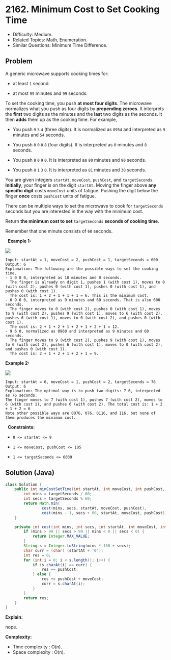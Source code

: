 # 2162. Minimum Cost to Set Cooking Time

- Difficulty: Medium.
- Related Topics: Math, Enumeration.
- Similar Questions: Minimum Time Difference.

## Problem

A generic microwave supports cooking times for:


	
- at least ```1``` second.
	
- at most ```99``` minutes and ```99``` seconds.


To set the cooking time, you push **at most four digits**. The microwave normalizes what you push as four digits by **prepending zeroes**. It interprets the **first** two digits as the minutes and the **last** two digits as the seconds. It then **adds** them up as the cooking time. For example,


	
- You push ```9``` ```5``` ```4``` (three digits). It is normalized as ```0954``` and interpreted as ```9``` minutes and ```54``` seconds.
	
- You push ```0``` ```0``` ```0``` ```8``` (four digits). It is interpreted as ```0``` minutes and ```8``` seconds.
	
- You push ```8``` ```0``` ```9``` ```0```. It is interpreted as ```80``` minutes and ```90``` seconds.
	
- You push ```8``` ```1``` ```3``` ```0```. It is interpreted as ```81``` minutes and ```30``` seconds.


You are given integers ```startAt```, ```moveCost```, ```pushCost```, and ```targetSeconds```. **Initially**, your finger is on the digit ```startAt```. Moving the finger above **any specific digit** costs ```moveCost``` units of fatigue. Pushing the digit below the finger **once** costs ```pushCost``` units of fatigue.

There can be multiple ways to set the microwave to cook for ```targetSeconds``` seconds but you are interested in the way with the minimum cost.

Return **the **minimum cost** to set** ```targetSeconds``` **seconds of cooking time**.

Remember that one minute consists of ```60``` seconds.

 
**Example 1:**

![](https://assets.leetcode.com/uploads/2021/12/30/1.png)

```
Input: startAt = 1, moveCost = 2, pushCost = 1, targetSeconds = 600
Output: 6
Explanation: The following are the possible ways to set the cooking time.
- 1 0 0 0, interpreted as 10 minutes and 0 seconds.
  The finger is already on digit 1, pushes 1 (with cost 1), moves to 0 (with cost 2), pushes 0 (with cost 1), pushes 0 (with cost 1), and pushes 0 (with cost 1).
  The cost is: 1 + 2 + 1 + 1 + 1 = 6. This is the minimum cost.
- 0 9 6 0, interpreted as 9 minutes and 60 seconds. That is also 600 seconds.
  The finger moves to 0 (with cost 2), pushes 0 (with cost 1), moves to 9 (with cost 2), pushes 9 (with cost 1), moves to 6 (with cost 2), pushes 6 (with cost 1), moves to 0 (with cost 2), and pushes 0 (with cost 1).
  The cost is: 2 + 1 + 2 + 1 + 2 + 1 + 2 + 1 = 12.
- 9 6 0, normalized as 0960 and interpreted as 9 minutes and 60 seconds.
  The finger moves to 9 (with cost 2), pushes 9 (with cost 1), moves to 6 (with cost 2), pushes 6 (with cost 1), moves to 0 (with cost 2), and pushes 0 (with cost 1).
  The cost is: 2 + 1 + 2 + 1 + 2 + 1 = 9.
```

**Example 2:**

![](https://assets.leetcode.com/uploads/2021/12/30/2.png)

```
Input: startAt = 0, moveCost = 1, pushCost = 2, targetSeconds = 76
Output: 6
Explanation: The optimal way is to push two digits: 7 6, interpreted as 76 seconds.
The finger moves to 7 (with cost 1), pushes 7 (with cost 2), moves to 6 (with cost 1), and pushes 6 (with cost 2). The total cost is: 1 + 2 + 1 + 2 = 6
Note other possible ways are 0076, 076, 0116, and 116, but none of them produces the minimum cost.
```

 
**Constraints:**


	
- ```0 <= startAt <= 9```
	
- ```1 <= moveCost, pushCost <= 105```
	
- ```1 <= targetSeconds <= 6039```



## Solution (Java)

```java
class Solution {
    public int minCostSetTime(int startAt, int moveCost, int pushCost, int targetSeconds) {
        int mins = targetSeconds / 60;
        int secs = targetSeconds % 60;
        return Math.min(
                cost(mins, secs, startAt, moveCost, pushCost),
                cost(mins - 1, secs + 60, startAt, moveCost, pushCost));
    }

    private int cost(int mins, int secs, int startAt, int moveCost, int pushCost) {
        if (mins > 99 || secs > 99 || mins < 0 || secs < 0) {
            return Integer.MAX_VALUE;
        }
        String s = Integer.toString(mins * 100 + secs);
        char curr = (char) (startAt + '0');
        int res = 0;
        for (int i = 0; i < s.length(); i++) {
            if (s.charAt(i) == curr) {
                res += pushCost;
            } else {
                res += pushCost + moveCost;
                curr = s.charAt(i);
            }
        }
        return res;
    }
}
```

**Explain:**

nope.

**Complexity:**

* Time complexity : O(n).
* Space complexity : O(n).
